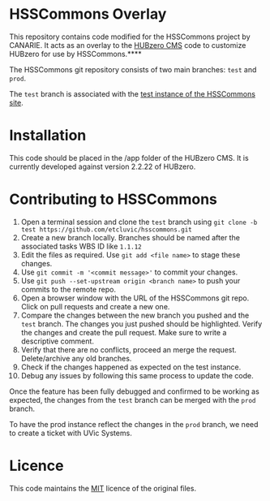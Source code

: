 # HSSCommons Overlay

This repository contains code modified for the HSSCommons project by CANARIE. It acts as an overlay to the [HUBzero CMS](https://github.com/hubzero/hubzero-cms) code to customize HUBzero for use by HSSCommons.****

The HSSCommons git repository consists of two main branches: `test` and `prod`.

The `test` branch is associated with the [test instance of the HSSCommons site](https://test.hsscommons.ca).

# Installation

This code should be placed in the /app folder of the HUBzero CMS. It is currently developed against version 2.2.22 of HUBzero.

# Contributing to HSSCommons

1. Open a terminal session and clone the `test` branch using `git clone -b test https://github.com/etcluvic/hsscommons.git`
2. Create a new branch locally. Branches should be named after the associated tasks WBS ID like `1.1.12`
3. Edit the files as required. Use `git add <file name>` to stage these changes.
4. Use `git commit -m '<commit message>'` to commit your changes.
5. Use `git push --set-upstream origin <branch name>` to push your commits to the remote repo.
6. Open a browser window with the URL of the HSSCommons git repo. Click on pull requests and create a new one.
7. Compare the changes between the new branch you pushed and the `test` branch. The changes you just pushed should be highlighted. Verify the changes and create the pull request. Make sure to write a descriptive comment.
8. Verify that there are no conflicts, proceed an merge the request. Delete/archive any old branches.
9. Check if the changes happened as expected on the test instance.
10. Debug any issues by following this same process to update the code.

Once the feature has been fully debugged and confirmed to be working as expected, the changes from the `test` branch can be merged with the `prod` branch.

To have the prod instance reflect the changes in the `prod` branch, we need to create a ticket with UVic Systems.

# Licence

This code maintains the [MIT](http://opensource.org/licenses/MIT) licence of the original files.